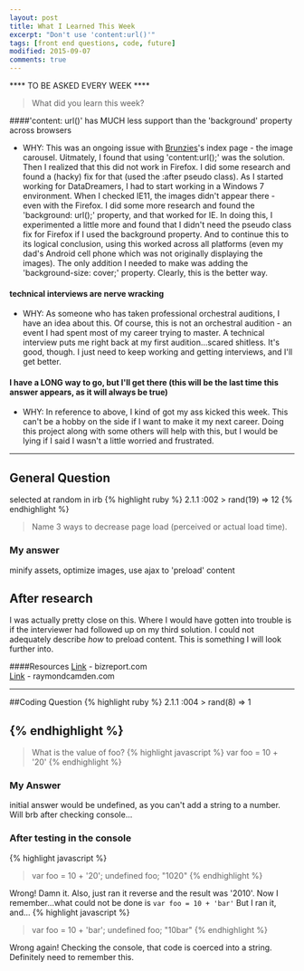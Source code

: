 ```yaml
---
layout: post
title: What I Learned This Week
excerpt: "Don't use 'content:url()'"
tags: [front end questions, code, future]
modified: 2015-09-07
comments: true
---
```


**** TO BE ASKED EVERY WEEK ****

> What did you learn this week?

####'content: url()' has MUCH less support than the 'background' property across browsers
  - WHY: This was an ongoing issue with [Brunzies](www.brunzies.com)'s index page - the image carousel. Uitmately, I found that using 'content:url();' was the solution. Then I realized that this did not work in Firefox. I did some research and found a (hacky) fix for that (used the :after pseudo class). As I started working for DataDreamers, I had to start working in a Windows 7 environment. When I checked IE11, the images didn't appear there - even with the Firefox. I did some more research and found the 'background: url();' property, and that worked for IE. In doing this, I experimented a little more and found that I didn't need the pseudo class fix for Firefox if I used the background property. And to continue this to its logical conclusion, using this worked across all platforms (even my dad's Android cell phone which was not originally displaying the images). The only addition I needed to make was adding the 'background-size: cover;' property. Clearly, this is the better way.

#### technical interviews are nerve wracking
  - WHY: As someone who has taken professional orchestral auditions, I have an idea about this. Of course, this is not an orchestral audition - an event I had spent most of my career trying to master. A technical interview puts me right back at my first audition...scared shitless. It's good, though. I just need to keep working and getting interviews, and I'll get better. 

#### I have a LONG way to go, but I'll get there (this will be the last time this answer appears, as it will always be true)
  - WHY: In reference to above, I kind of got my ass kicked this week. This can't be a hobby on the side if I want to make it my next career. Doing this project along with some others will help with this, but I would be lying if I said I wasn't a little worried and frustrated.

---

## General Question 
selected at random in irb 
{% highlight ruby %}
2.1.1 :002 > rand(19)
 => 12
{% endhighlight %}

> Name 3 ways to decrease page load (perceived or actual load time).

### My answer

minify assets, optimize images, use ajax to 'preload' content

## After research

I was actually pretty close on this. Where I would have gotten into trouble is if the interviewer had followed up on my third solution. I could not adequately describe _how_ to preload content. This is something I will look further into.

####Resources
[Link](http://www.bizreport.com/2011/03/top-3-ways-to-decrease-page-load-times.html) - bizreport.com<br>
[Link](http://www.raymondcamden.com/2015/04/10/front-end-interview-questions-part-5) - raymondcamden.com


 
  

---

##Coding Question
{% highlight ruby %}
2.1.1 :004 > rand(8)
 => 1 

{% endhighlight %}
---
> What is the value of foo?
{% highlight javascript %}
var foo = 10 + '20'
{% endhighlight %}


### My Answer
initial answer would be undefined, as you can't add a string to a number. Will brb after checking console...

### After testing in the console
{% highlight javascript %}
> var foo = 10 + '20';
> undefined
> foo;
> "1020"
{% endhighlight %}

Wrong! Damn it. Also, just ran it reverse and the result was '2010'. Now I remember...what could not be done is `var foo = 10 + 'bar'` 
But I ran it, and...
{% highlight javascript %}
> var foo = 10 + 'bar';
> undefined
> foo;
> "10bar"
{% endhighlight %}

Wrong again! Checking the console, that code is coerced into a string. Definitely need to remember this.

